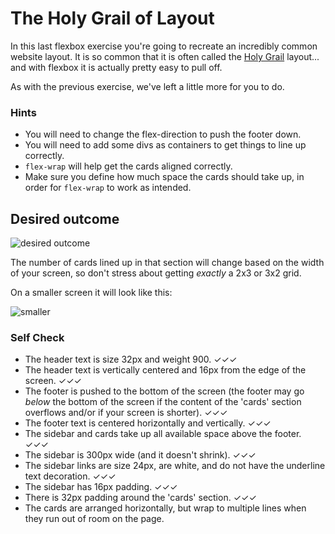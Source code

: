 # The Holy Grail of Layout

In this last flexbox exercise you're going to recreate an incredibly common website layout. It is so common that it is often called the [Holy Grail](https://www.google.com/search?q=holy+grail+layout&tbm=isch&sclient=img) layout... and with flexbox it is actually pretty easy to pull off.

As with the previous exercise, we've left a little more for you to do.

### Hints
- You will need to change the flex-direction to push the footer down.
- You will need to add some divs as containers to get things to line up correctly.
- `flex-wrap` will help get the cards aligned correctly.
-  Make sure you define how much space the cards should take up, in order for `flex-wrap` to work as intended.

## Desired outcome

![desired outcome](./desired-outcome.png)

The number of cards lined up in that section will change based on the width of your screen, so don't stress about getting _exactly_ a 2x3 or 3x2 grid.

On a smaller screen it will look like this:

![smaller](./desired-outcome-smaller.png)

### Self Check
- The header text is size 32px and weight 900. ✓✓✓
- The header text is vertically centered and 16px from the edge of the screen. ✓✓✓
- The footer is pushed to the bottom of the screen (the footer may go _below_ the bottom of the screen if the content of the 'cards' section overflows and/or if your screen is shorter). ✓✓✓
- The footer text is centered horizontally and vertically. ✓✓✓
- The sidebar and cards take up all available space above the footer. ✓✓✓
- The sidebar is 300px wide (and it doesn't shrink). ✓✓✓
- The sidebar links are size 24px, are white, and do not have the underline text decoration. ✓✓✓
- The sidebar has 16px padding. ✓✓✓
- There is 32px padding around the 'cards' section. ✓✓✓
- The cards are arranged horizontally, but wrap to multiple lines when they run out of room on the page.
